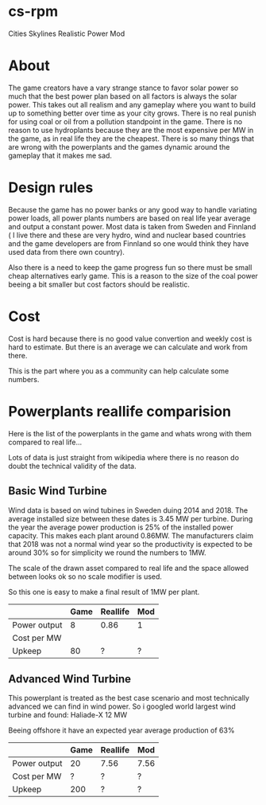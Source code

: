 # cs-rpm
Cities Skylines Realistic Power Mod

#  About
The game creators have a vary strange stance to favor solar power so much that the best power plan based on all factors is always the solar power. This takes out all realism and any gameplay where you want to build up to something better over time as your city grows. There is no real punish for using coal or oil from a pollution standpoint in the game. There is no reason to use hydroplants because they are the most expensive per MW in the game, as in real life they are the cheapest. There is so many things that are wrong with the powerplants and the games dynamic around the gameplay that it makes me sad. 

# Design rules
Because the game has no power banks or any good way to handle variating power loads, all power plants numbers are based on real life year average and output a constant power. Most data is taken from Sweden and Finnland ( I live there and these are very hydro, wind and nuclear based countries and the game developers are from Finnland so one would think they have used data from there own country). 

Also there is a need to keep the game progress fun so there must be small cheap alternatives early game. This is a reason to the size of the coal power beeing a bit smaller but cost factors should be realistic. 

# Cost
Cost is hard because there is no good value convertion and weekly cost is hard to estimate. But there is an average we can calculate and work from there. 

This is the part where you as a community can help calculate some numbers.

# Powerplants reallife comparision
Here is the list of the powerplants in the game and whats wrong with them compared to real life...

Lots of data is just straight from wikipedia where there is no reason do doubt the technical validity of the data. 

## Basic Wind Turbine

Wind data is based on wind tubines in Sweden duing 2014 and 2018. The average installed size between these dates is 3.45 MW per turbine. During the year the average power production is 25% of the installed power capacity. This makes each plant around 0.86MW.  The manufacturers claim that 2018 was not a normal wind year so the productivity is expected to be around 30% so for simplicity we round the numbers to 1MW. 

The scale of the drawn asset compared to real life and the space allowed between looks ok so no scale modifier is used. 

So this one is easy to make a final result of 1MW per plant.

|                  | Game | Reallife | Mod |
|------------------|------|----------|-----|
| Power output    | 8  |  0.86  |  1   |
| Cost per MW     |    |        |      |
| Upkeep          |  80  |    ?    |  ?   |

## Advanced Wind Turbine
This powerplant is treated as the best case scenario and most technically advanced we can find in wind power. So i googled world largest wind turbine and found: Haliade-X 12 MW

Beeing offshore it have an expected year average production of 63%

|                  | Game | Reallife | Mod |
|------------------|------|----------|-----|
| Power output    | 20  |  7.56  |  7.56   |
| Cost per MW     |  ?  |   ?     |     ? |
| Upkeep          |  200  |    ?    |  ?   |



